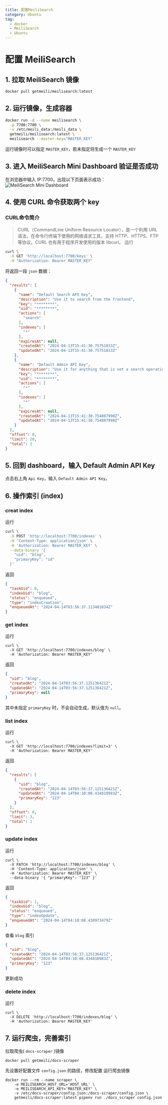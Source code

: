 ```yaml
---
title: 配置MeiliSearch
category: Ubuntu
tag:
  - docker
  - MeiliSearch
  - Ubuntu
---
```


# 配置 MeiliSearch
## 1. 拉取 MeiliSearch 镜像
```sh
docker pull getmeili/meilisearch:latest
```
## 2. 运行镜像，生成容器
```sh
docker run -d --name meilisearch \
  -p 7700:7700 \
  -v /etc/meili_data:/meili_data \
  getmeili/meilisearch:latest \
  meilisearch --master-key="MASTER_KEY"
```
运行镜像时可以指定 `MASTER_KEY`，若未指定将生成一个 `MASTER_KEY`
## 3. 进入 MeiliSearch Mini Dashboard 验证是否成功
在浏览器中输入 IP:7700，出现以下页面表示成功：\
![MeiliSearch Mini Dashboard](../../.vuepress/public/assets/images/dashboard.png)
## 4. 使用 CURL 命令获取两个 key
### CURL命令简介
>CURL（CommandLine Uniform Resource Locator），是一个利用 URL 语法，在命令行终端下使用的网络请求工具，支持 HTTP、HTTPS、FTP 等协议。CURL 也有用于程序开发使用的版本 libcurl。
运行
```sh
curl \
  -X GET 'http://localhost:7700/keys' \
  -H "Authorization: Bearer MASTER_KEY"
```
将返回一段 `json` 数据：
```json
{
  "results": [
    {
      "name": "Default Search API Key",
      "description": "Use it to search from the frontend",
      "key": "********",
      "uid": "********",
      "actions": [
        "search"
      ],
      "indexes": [
        "*"
      ],
      "expiresAt": null,
      "createdAt": "2024-04-13T15:41:30.75751833Z",
      "updatedAt": "2024-04-13T15:41:30.75751833Z"
    },
    {
      "name": "Default Admin API Key",
      "description": "Use it for anything that is not a search operation. Caution! Do not expose it on a public frontend",
      "key": "********",
      "uid": "********",
      "actions": [
        "*"
      ],
      "indexes": [
        "*"
      ],
      "expiresAt": null,
      "createdAt": "2024-04-13T15:41:30.754807998Z",
      "updatedAt": "2024-04-13T15:41:30.754807998Z"
    }
  ],
  "offset": 0,
  "limit": 20,
  "total": 2
}
```
## 5. 回到 dashboard，输入 Default Admin API Key
点击右上角 `Api Key`，输入 `Default Admin API Key`。
## 6. 操作索引 (index)
### creat index
运行
```sh
curl \
  -X POST 'http://localhost:7700/indexes' \
  -H 'Content-Type: application/json' \
  -H 'Authorization: Bearer MASTER_KEY' \
  --data-binary '{
    "uid": "blog",
    "primaryKey": "id"
  }'
```
返回
```json
{
  "taskUid": 0,
  "indexUid": "blog",
  "status": "enqueued",
  "type": "indexCreation",
  "enqueuedAt": "2024-04-14T03:56:37.113481034Z"
}
```
### get index
运行
```shell
curl \
  -X GET 'http://localhost:7700/indexes/blog' \
  -H 'Authorization: Bearer MASTER_KEY'
```
返回
```json
{
  "uid": "blog",
  "createdAt": "2024-04-14T03:56:37.125136421Z",
  "updatedAt": "2024-04-14T03:56:37.125136421Z",
  "primaryKey": null
}
```
其中未指定 `primaryKey` 时，不会自动生成，默认值为 `null`。
### list index
运行
```shell
curl \
  -X GET 'http://localhost:7700/indexes?limit=3' \
  -H 'Authorization: Bearer MASTER_KEY'
```
返回
```json
{
  "results": [
    {
      "uid": "blog",
      "createdAt": "2024-04-14T03:56:37.125136421Z",
      "updatedAt": "2024-04-14T04:10:08.434810983Z",
      "primaryKey": "123"
    }
  ],
  "offset": 0,
  "limit": 3,
  "total": 1
}
```
### update index
运行
```shell
curl \
  -X PATCH 'http://localhost:7700/indexes/blog' \
  -H 'Content-Type: application/json' \
  -H 'Authorization: Bearer MASTER_KEY' \
  --data-binary '{ "primaryKey": "123" }'
```
返回
```json
{
  "taskUid": 1,
  "indexUid": "blog",
  "status": "enqueued",
  "type": "indexUpdate",
  "enqueuedAt": "2024-04-14T04:10:08.430973479Z"
}
```
查看 `blog` 索引
```json
{
  "uid": "blog",
  "createdAt": "2024-04-14T03:56:37.125136421Z",
  "updatedAt": "2024-04-14T04:10:08.434810983Z",
  "primaryKey": "123"
}
```
更新成功
### delete index
运行
```shell
curl \
  -X DELETE 'http://localhost:7700/indexes/blog' \
  -H 'Authorization: Bearer MASTER_KEY'
```
## 7. 运行爬虫，完善索引
拉取爬虫( `docs-scraper` )镜像
```shell
docker pull getmeili/docs-scraper
```
先设置好配置文件 `config.json` 的路径，修改配置
运行爬虫镜像
```shell
docker run --rm --name scraper \
    -e MEILISEARCH_HOST_URL='HOST_URL' \
    -e MEILISEARCH_API_KEY='MASTER_KEY' \
    -v /etc/docs-scraper/config.json:/docs-scraper/config.json \
    getmeili/docs-scraper:latest pipenv run ./docs_scraper config.json
```